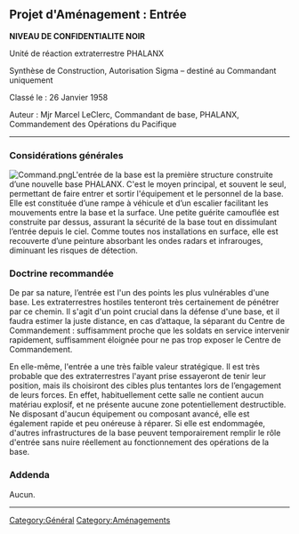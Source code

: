 ## Projet d'Aménagement : Entrée

**NIVEAU DE CONFIDENTIALITE NOIR**

Unité de réaction extraterrestre PHALANX

Synthèse de Construction, Autorisation Sigma – destiné au Commandant
uniquement

Classé le : 26 Janvier 1958

Auteur : Mjr Marcel LeClerc, Commandant de base, PHALANX, Commandement
des Opérations du Pacifique

------------------------------------------------------------------------

### Considérations générales

![](Command.png "Command.png")L'entrée de la base est la première
structure construite d’une nouvelle base PHALANX. C'est le moyen
principal, et souvent le seul, permettant de faire entrer et sortir
l'équipement et le personnel de la base. Elle est constituée d’une rampe
à véhicule et d’un escalier facilitant les mouvements entre la base et
la surface. Une petite guérite camouflée est construite par dessus,
assurant la sécurité de la base tout en dissimulant l’entrée depuis le
ciel. Comme toutes nos installations en surface, elle est recouverte
d’une peinture absorbant les ondes radars et infrarouges, diminuant les
risques de détection.

### Doctrine recommandée

De par sa nature, l’entrée est l'un des points les plus vulnérables
d'une base. Les extraterrestres hostiles tenteront très certainement de
pénétrer par ce chemin. Il s'agit d'un point crucial dans la défense
d'une base, et il faudra estimer la juste distance, en cas d’attaque, la
séparant du Centre de Commandement : suffisamment proche que les soldats
en service intervenir rapidement, suffisamment éloignée pour ne pas trop
exposer le Centre de Commandement.

En elle-même, l'entrée a une très faible valeur stratégique. Il est très
probable que des extraterrestres l'ayant prise essayeront de tenir leur
position, mais ils choisiront des cibles plus tentantes lors de
l’engagement de leurs forces. En effet, habituellement cette salle ne
contient aucun matériau explosif, et ne présente aucune zone
potentiellement destructible. Ne disposant d'aucun équipement ou
composant avancé, elle est également rapide et peu onéreuse à réparer.
Si elle est endommagée, d'autres infrastructures de la base peuvent
temporairement remplir le rôle d'entrée sans nuire réellement au
fonctionnement des opérations de la base.

### Addenda

Aucun.

------------------------------------------------------------------------

[Category:Général](Category:Général "wikilink")
[Category:Aménagements](Category:Aménagements "wikilink")